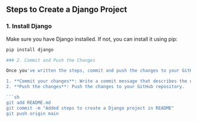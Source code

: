 ## Steps to Create a Django Project

### 1. Install Django

Make sure you have Django installed. If not, you can install it using pip:

```bash
pip install django

### 2. Commit and Push the Changes

Once you've written the steps, commit and push the changes to your GitHub repository:

1. **Commit your changes**: Write a commit message that describes the update.
2. **Push the changes**: Push the changes to your GitHub repository.

```sh
git add README.md
git commit -m "Added steps to create a Django project in README"
git push origin main
